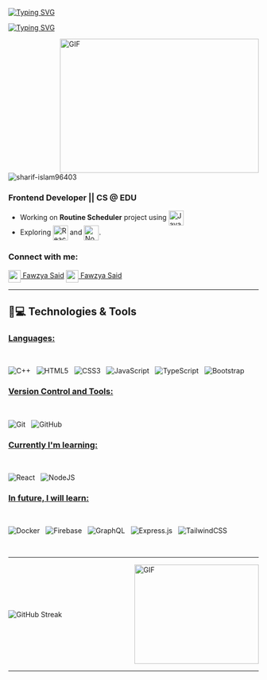 <a href="https://git.io/typing-svg"><img src="https://readme-typing-svg.herokuapp.com?font=Fira+Code&weight=600&size=30&duration=3000&pause=5000&color=851c73&center=true&vCenter=true&width=1000&lines=Hey+there%2C+I'm+Shariful+Islam" alt="Typing SVG" /></a>

<a href="https://git.io/typing-svg"><img src="https://readme-typing-svg.herokuapp.com?font=Fira+Code&weight=400&size=25&duration=3000&pause=5000&color=32A8BBFF&center=true&vCenter=true&width=1000&lines=A+passionate+frontend+and+backend+developer+from+Bangladesh" alt="Typing SVG" /></a>

<img align="right" top="500" height="270" width="400" alt="GIF" src="https://github.com/sharif-islam96403/sharif-islam96403/blob/main/CatCode.gif">
  
<p align="left"> <img src="https://komarev.com/ghpvc/?username=sharif-islam96403&label=Profile%20views&base=1230&abbreviated=true&color=252da1&style=for-the-badge" alt="sharif-islam96403" /> </p>
  <h3> Frontend Developer || CS @ EDU</h3>
  
  - Working on **Routine Scheduler** project using <span><img src="https://img.shields.io/badge/JavaScript-323330?style=for-the-badge&logo=javascript&logoColor=F7DF1E" alt="JavaScript logo" title="JavaScript" height="30" align=center /></span>
  - Exploring <span><img src="https://img.shields.io/badge/React-20232A?style=for-the-badge&logo=react&logoColor=61DAFB" alt="ReactJS logo" title="ReactJS" height="30" align="center"/></span> and <span><img src="https://img.shields.io/badge/Node.js-339933?style=for-the-badge&logo=nodedotjs&logoColor=white" alt="Node.js logo" title="Node.js" height="30" align="center" /></span>.

<h3 align="left">Connect with me:</h3>

<a href="https://www.linkedin.com/in/fawzya-said195"><img align="center" width="25px" src="https://img.icons8.com/?size=100&id=xuvGCOXi8Wyg&format=png&color=000000"> Fawzya Said</a>
<a href="https://mail.google.com/mail/?view=cm&fs=1&to=sfawzya40@gmail.com"><img align="center" width="25px" src="https://img.icons8.com/?size=100&id=qyRpAggnV0zH&format=png&color=000000">  Fawzya Said</a>

<hr>

## 🚀💻 Technologies & Tools

### <u> Languages: </u>
<br>

![C++](https://img.shields.io/badge/c++-%2300599C.svg?style=for-the-badge&logo=c%2B%2B&logoColor=white)
&nbsp;
![HTML5](https://img.shields.io/badge/html5-%23E34F26.svg?style=for-the-badge&logo=html5&logoColor=white)
&nbsp;
![CSS3](https://img.shields.io/badge/css3-%231572B6.svg?style=for-the-badge&logo=css3&logoColor=white)
&nbsp;
![JavaScript](https://img.shields.io/badge/javascript-%23323330.svg?style=for-the-badge&logo=javascript&logoColor=%23F7DF1E)
&nbsp;
![TypeScript](https://img.shields.io/badge/typescript-%23007ACC.svg?style=for-the-badge&logo=typescript&logoColor=white)
&nbsp;
![Bootstrap](https://img.shields.io/badge/bootstrap-%238511FA.svg?style=for-the-badge&logo=bootstrap&logoColor=white)
&nbsp;

### <u> Version Control and Tools: </u>
<br>

![Git](https://img.shields.io/badge/git-%23F05033.svg?style=for-the-badge&logo=git&logoColor=white)
&nbsp;
![GitHub](https://img.shields.io/badge/github-%23121011.svg?style=for-the-badge&logo=github&logoColor=white)
&nbsp;
<br>


### <u> Currently I'm learning: </u>
<br>

![React](https://img.shields.io/badge/react-%2320232a.svg?style=for-the-badge&logo=react&logoColor=%2361DAFB)
&nbsp;
![NodeJS](https://img.shields.io/badge/node.js-6DA55F?style=for-the-badge&logo=node.js&logoColor=white)
&nbsp;
<br>

### <u> In future, I will learn: </u>
<br>

![Docker](https://img.shields.io/badge/docker-%230db7ed.svg?style=for-the-badge&logo=docker&logoColor=white)
&nbsp;
![Firebase](https://img.shields.io/badge/firebase-a08021?style=for-the-badge&logo=firebase&logoColor=ffcd34)
&nbsp;
![GraphQL](https://img.shields.io/badge/-GraphQL-E10098?style=for-the-badge&logo=graphql&logoColor=white)
&nbsp;
![Express.js](https://img.shields.io/badge/express.js-%23404d59.svg?style=for-the-badge&logo=express&logoColor=%2361DAFB)
&nbsp;
![TailwindCSS](https://img.shields.io/badge/tailwindcss-%2338B2AC.svg?style=for-the-badge&logo=tailwind-css&logoColor=white)
&nbsp;

<br>
<hr>

<div style="display: flex; align-items: center; justify-content: space-between; width: 100%;">
    <span style="display: inline-block;">
        <a href="https://git.io/streak-stats" style="text-decoration: none;">
            <img src="https://github-readme-streak-stats.herokuapp.com?user=sharif-islam96403&theme=midnight-purple&date_format=j%20M%5B%20Y%5D&card_width=500&card_height=200&fire=EB6D00" alt="GitHub Streak" style="max-width: 100%; height: auto; vertical-align: middle;" />
        </a>
    </span>
    <span style="display: inline-block; margin-left: 20px;">
        <img alt="GIF" src="https://github.com/sharif-islam96403/sharif-islam96403/blob/main/PurpleMatrix.gif" align="right" style="width: 250px; height: 200px; vertical-align: middle;" />
    </span>
</div>

------

